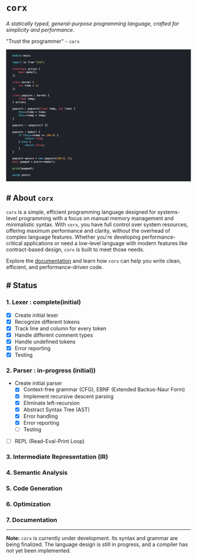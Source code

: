 # `corx`
*A statically typed, general-purpose programming language, crafted for simplicity and performance.*

"Trust the programmer" - `corx`

![corx programming language](./corx-lang.png)

## # About `corx`
 `corx` is a simple, efficient programming language designed for systems-level programming with a focus on manual memory management and minimalistic syntax. With `corx`, you have full control over system resources, offering maximum performance and clarity, without the overhead of complex language features. Whether you're developing performance-critical applications or need a low-level language with modern features like contract-based design, `corx` is built to meet those needs.

Explore the [documentation](https://sajibsrs.github.io/corx-lang/) and learn how `corx` can help you write clean, efficient, and performance-driven code.

## # Status
### 1. Lexer : complete(initial)
- [x] Create initial lexer
- [x] Recognize different tokens
- [x] Track line and column for every token
- [x] Handle different comment types
- [x] Handle undefined tokens
- [x] Error reporting
- [x] Testing

### 2. Parser : in-progress (initial))
- Create initial parser
    - [x] Context-free grammar (CFG), EBNF (Extended Backus-Naur Form)
    - [x] Implement recursive descent parsing
    - [x] Eliminate left-recursion
    - [x] Abstract Syntax Tree (AST)
    - [x] Error handling
    - [x] Error reporting
    - [ ] Testing
- [ ] REPL (Read-Eval-Print Loop)

### 3. Intermediate Representation (IR)
### 4. Semantic Analysis
### 5. Code Generation
### 6. Optimization
### 7. Documentation

---
**Note:** `corx` is currently under development. Its syntax and grammar are being finalized. The language design is still in progress, and a compiler has not yet been implemented.

